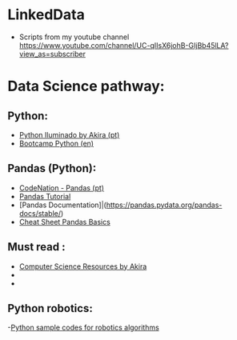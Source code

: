 # LinkedData
- Scripts from my youtube channel https://www.youtube.com/channel/UC-qIIsX6johB-GIjBb45lLA?view_as=subscriber

# Data Science pathway:


## Python:
  - [Python Iluminado by Akira (pt)](https://github.com/the-akira/Python-Iluminado)
  - [Bootcamp Python (en)](https://github.com/Pierian-Data/Complete-Python-3-Bootcamp)

## Pandas (Python):
  - [CodeNation - Pandas (pt)](https://github.com/Haller-x/Data-Science-Online/blob/master/Semana%202/aula_2_pre_processamento_de_dados_em_python.ipynb)
  - [Pandas Tutorial](https://github.com/Haller-x/LinkedData/tree/master/Tutorial%20Pandas)
  - [Pandas Documentation]|(https://pandas.pydata.org/pandas-docs/stable/)
  - [Cheat Sheet Pandas Basics](https://assets.datacamp.com/blog_assets/PandasPythonForDataScience.pdf)

## Must read :
 - [Computer Science Resources by Akira](https://github.com/the-akira/Computer-Science-Resources)
 - []()
 - []()

## Python robotics:
  -[Python sample codes for robotics algorithms](https://github.com/AtsushiSakai/PythonRobotics)
